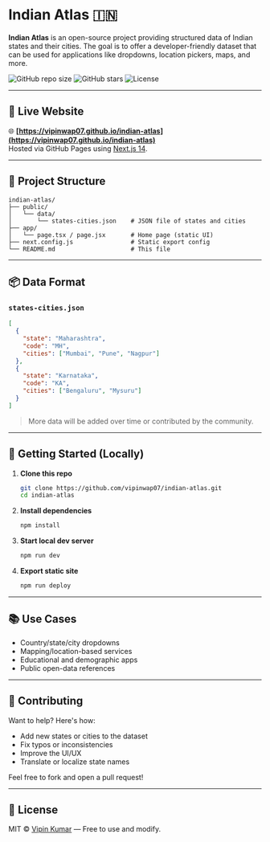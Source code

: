 # Indian Atlas 🇮🇳

**Indian Atlas** is an open-source project providing structured data of Indian states and their cities. The goal is to offer a developer-friendly dataset that can be used for applications like dropdowns, location pickers, maps, and more.

![GitHub repo size](https://img.shields.io/github/repo-size/vipinwap07/indian-atlas)
![GitHub stars](https://img.shields.io/github/stars/vipinwap07/indian-atlas?style=social)
![License](https://img.shields.io/github/license/vipinwap07/indian-atlas)

---

## 🔗 Live Website

🌐 **[https://vipinwap07.github.io/indian-atlas](https://vipinwap07.github.io/indian-atlas)**  
Hosted via GitHub Pages using [Next.js 14](https://nextjs.org/).

---

## 📁 Project Structure

```
indian-atlas/
├── public/
│   └── data/
│       └── states-cities.json    # JSON file of states and cities
├── app/
│   └── page.tsx / page.jsx       # Home page (static UI)
├── next.config.js                # Static export config
└── README.md                     # This file
```

---

## 📦 Data Format

### `states-cities.json`

```json
[
  {
    "state": "Maharashtra",
    "code": "MH",
    "cities": ["Mumbai", "Pune", "Nagpur"]
  },
  {
    "state": "Karnataka",
    "code": "KA",
    "cities": ["Bengaluru", "Mysuru"]
  }
]
```

> More data will be added over time or contributed by the community.

---

## 🚀 Getting Started (Locally)

1. **Clone this repo**

   ```bash
   git clone https://github.com/vipinwap07/indian-atlas.git
   cd indian-atlas
   ```

2. **Install dependencies**

   ```bash
   npm install
   ```

3. **Start local dev server**

   ```bash
   npm run dev
   ```

4. **Export static site**
   ```bash
   npm run deploy
   ```

---

## 📚 Use Cases

- Country/state/city dropdowns
- Mapping/location-based services
- Educational and demographic apps
- Public open-data references

---

## 🤝 Contributing

Want to help? Here's how:

- Add new states or cities to the dataset
- Fix typos or inconsistencies
- Improve the UI/UX
- Translate or localize state names

Feel free to fork and open a pull request!

---

## 📄 License

MIT © [Vipin Kumar](https://github.com/vipinwap07) — Free to use and modify.
